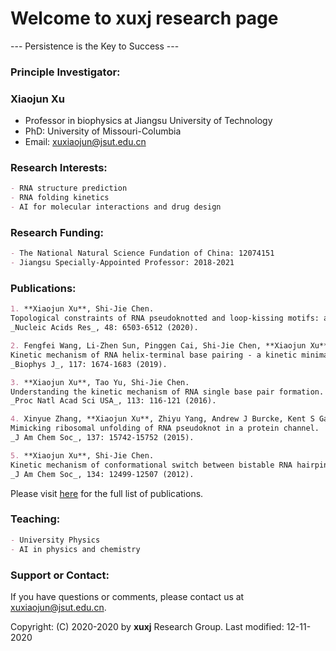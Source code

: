 # Welcome to xuxj research page

--- Persistence is the Key to Success ---

### Principle Investigator:

### Xiaojun Xu
- Professor in biophysics at Jiangsu University of Technology
- PhD: University of Missouri-Columbia
- Email: xuxiaojun@jsut.edu.cn

### Research Interests:

```markdown
- RNA structure prediction
- RNA folding kinetics
- AI for molecular interactions and drug design
```

### Research Funding:
```markdown
- The National Natural Science Fundation of China: 12074151
- Jiangsu Specially-Appointed Professor: 2018-2021
```

### Publications:

```markdown
1. **Xiaojun Xu**, Shi-Jie Chen. 
Topological constraints of RNA pseudoknotted and loop-kissing motifs: applications to three-dimensional structure prediction.
_Nucleic Acids Res_, 48: 6503-6512 (2020).

2. Fengfei Wang, Li-Zhen Sun, Pinggen Cai, Shi-Jie Chen, **Xiaojun Xu**.
Kinetic mechanism of RNA helix-terminal base pairing - a kinetic minima network analysis.
_Biophys J_, 117: 1674-1683 (2019).

3. **Xiaojun Xu**, Tao Yu, Shi-Jie Chen. 
Understanding the kinetic mechanism of RNA single base pair formation.
_Proc Natl Acad Sci USA_, 113: 116-121 (2016).

4. Xinyue Zhang, **Xiaojun Xu**, Zhiyu Yang, Andrew J Burcke, Kent S Gates, Shi-Jie Chen, Li-Qun Gu.
Mimicking ribosomal unfolding of RNA pseudoknot in a protein channel.
_J Am Chem Soc_, 137: 15742-15752 (2015).

5. **Xiaojun Xu**, Shi-Jie Chen. 
Kinetic mechanism of conformational switch between bistable RNA hairpins.
_J Am Chem Soc_, 134: 12499-12507 (2012).
```

Please visit [here](http://xuxjlab.github.com/publications.html) for the full list of publications.

### Teaching:

```markdown
- University Physics
- AI in physics and chemistry
```

### Support or Contact:

If you have questions or comments, please contact us at xuxiaojun@jsut.edu.cn.

Copyright: (C) 2020-2020 by **xuxj** Research Group. Last modified: 12-11-2020
